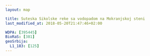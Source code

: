 ```yaml
---
layout: map

title: Suteska Sikolske reke sa vodopadom na Mokranjskoj steni
last_modified_at: 2018-05-20T21:47:46+02:00

WDPA: [395445]
BioRaS: [381]
geoSrbija:
  L1_183: [125]
---
```


